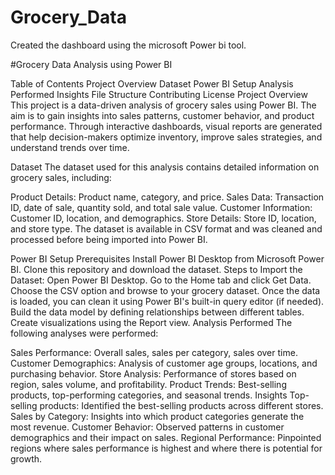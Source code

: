 # Grocery_Data
Created the dashboard using the microsoft Power bi tool.

#Grocery Data Analysis using Power BI


Table of Contents
Project Overview
Dataset
Power BI Setup
Analysis Performed
Insights
File Structure
Contributing
License
Project Overview
This project is a data-driven analysis of grocery sales using Power BI. The aim is to gain insights into sales patterns, customer behavior, and product performance. Through interactive dashboards, visual reports are generated that help decision-makers optimize inventory, improve sales strategies, and understand trends over time.

Dataset
The dataset used for this analysis contains detailed information on grocery sales, including:

Product Details: Product name, category, and price.
Sales Data: Transaction ID, date of sale, quantity sold, and total sale value.
Customer Information: Customer ID, location, and demographics.
Store Details: Store ID, location, and store type.
The dataset is available in CSV format and was cleaned and processed before being imported into Power BI.

Power BI Setup
Prerequisites
Install Power BI Desktop from Microsoft Power BI.
Clone this repository and download the dataset.
Steps to Import the Dataset:
Open Power BI Desktop.
Go to the Home tab and click Get Data.
Choose the CSV option and browse to your grocery dataset.
Once the data is loaded, you can clean it using Power BI's built-in query editor (if needed).
Build the data model by defining relationships between different tables.
Create visualizations using the Report view.
Analysis Performed
The following analyses were performed:

Sales Performance: Overall sales, sales per category, sales over time.
Customer Demographics: Analysis of customer age groups, locations, and purchasing behavior.
Store Analysis: Performance of stores based on region, sales volume, and profitability.
Product Trends: Best-selling products, top-performing categories, and seasonal trends.
Insights
Top-selling products: Identified the best-selling products across different stores.
Sales by Category: Insights into which product categories generate the most revenue.
Customer Behavior: Observed patterns in customer demographics and their impact on sales.
Regional Performance: Pinpointed regions where sales performance is highest and where there is potential for growth.
